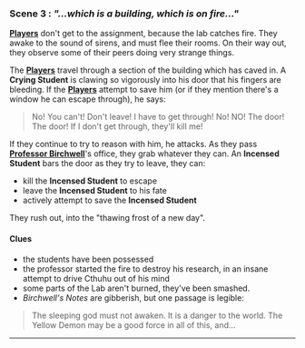 
### Scene 3 : *"...which is a building, which is on fire..."* ###

**[Players][]** don't get to the assignment, because the lab catches fire.
They awake to the sound of sirens, and must flee their rooms.
On their way out, they observe some of their peers doing very strange things.

The **[Players][]** travel through a section of the building which has caved in.
A **Crying Student** is clawing so vigorously into his door that his fingers are bleeding.
If the **[Players][]** attempt to save him (or if they mention there's a window he can escape through), he says:

> No! You can't! Don't leave! I have to get through! No! NO!
> The door! The door! If I don't get through, they'll kill me!

If they continue to try to reason with him, he attacks.
As they pass **[Professor Birchwell][]**'s office, they grab whatever they can.
An **Incensed Student** bars the door as they try to leave, they can:
  * kill the **Incensed Student** to escape
  * leave the **Incensed Student** to his fate
  * actively attempt to save the **Incensed Student**

They rush out, into the "thawing frost of a new day".


#### Clues ####
- the students have been possessed
- the professor started the fire to destroy his research, in an insane attempt to drive Cthuhu out of his mind 
- some parts of the Lab aren't burned, they've been smashed.
- *Birchwell's Notes* are gibberish, but one passage is legible:

> The sleeping god must not awaken. It is a danger to the world.
> The Yellow Demon may be a good force in all of this, and...

---

[players]: <https://github.com/evan-erdos/trail-of-cthulhu/blob/master/outline/characters/players.md>
[professor birchwell]: <https://github.com/evan-erdos/trail-of-cthulhu/blob/master/outline/characters/birchwell.md>
